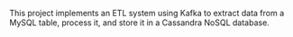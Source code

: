 This project implements an ETL system using Kafka to extract data from a MySQL table, process it, and store it in a Cassandra NoSQL database.
